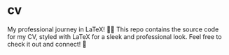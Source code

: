 # cv
My professional journey in LaTeX! 📄✨ This repo contains the source code for my CV, styled with LaTeX for a sleek and professional look. Feel free to check it out and connect! 🚀
